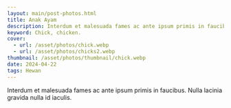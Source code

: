 ```yaml
---
layout: main/post-photos.html
title: Anak Ayam
description: Interdum et malesuada fames ac ante ipsum primis in faucibus. Nulla lacinia gravida nulla id iaculis.
keyword: Chick, chicken.
cover:
  - url: /asset/photos/chick.webp
  - url: /asset/photos/chicks2.webp
thumbnail: /asset/photos/thumbnail/chick.webp
date: 2024-04-22
tags: Hewan
---
```


Interdum et malesuada fames ac ante ipsum primis in faucibus. Nulla lacinia gravida nulla id iaculis.

